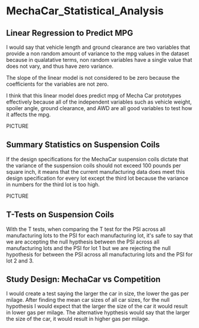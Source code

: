 # MechaCar_Statistical_Analysis

## Linear Regression to Predict MPG
I would say that vehicle length and ground clearance are two variables that provide a non random amount of variance to the mpg values in the dataset because in qualatative terms, non random variables have a single value that does not vary, and thus have zero variance.

The slope of the linear model is not considered to be zero because the coefficients for the variables are not zero.

I think that this linear model does predict mpg of Mecha Car prototypes effectively because all of the independent variables such as vehicle weight, spoiler angle, ground clearance, and AWD are all good variables to test how it affects the mpg. 

PICTURE 

## Summary Statistics on Suspension Coils
If the design specifications for the MechaCar suspension coils dictate that the variance of the suspension coils should not exceed 100 pounds per square inch, it means that the current manufacturing data does meet this design specification for every lot except the third lot because the variance in numbers for the third lot is too high. 

PICTURE 

## T-Tests on Suspension Coils
With the T tests, when comparing the T test for the PSI across all manufacturing lots to the PSI for each manufacturing lot, it's safe to say that we are accepting the null hypthesis between the PSI across all manufacturing lots and the PSI for lot 1 but we are rejecting the null hypothesis for between the PSI across all manufacturing lots and the PSI for lot 2 and 3. 

## Study Design: MechaCar vs Competition
I would create a test saying the larger the car in size, the lower the gas per milage. After finding the mean car sizes of all car sizes, for the null hypothesis I would expect that the larger the size of the car it would result in lower gas per milage. The alternative hypthesis would say that the larger the size of the car, it would result in higher gas per milage. 

